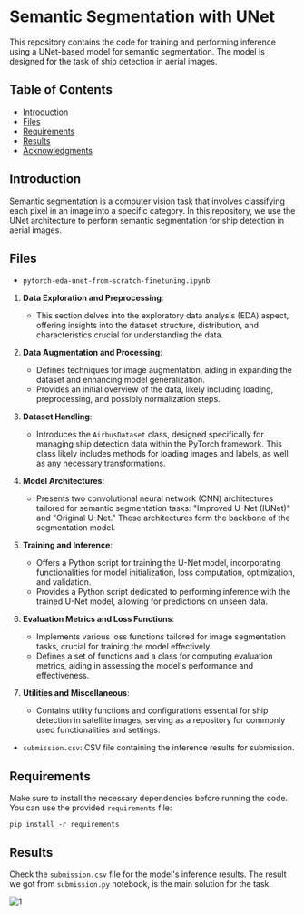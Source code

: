 # Semantic Segmentation with UNet

This repository contains the code for training and performing inference using a UNet-based model for semantic segmentation. The model is designed for the task of ship detection in aerial images.

## Table of Contents

- [Introduction](#introduction)
- [Files](#files)
- [Requirements](#requirements)
- [Results](#results)
- [Acknowledgments](#acknowledgments)

## Introduction

Semantic segmentation is a computer vision task that involves classifying each pixel in an image into a specific category. In this repository, we use the UNet architecture to perform semantic segmentation for ship detection in aerial images.

## Files

- `pytorch-eda-unet-from-scratch-finetuning.ipynb`:

1. **Data Exploration and Preprocessing**:
   - This section delves into the exploratory data analysis (EDA) aspect, offering insights into the dataset structure, distribution, and characteristics crucial for understanding the data.

2. **Data Augmentation and Processing**:
   - Defines techniques for image augmentation, aiding in expanding the dataset and enhancing model generalization.
   - Provides an initial overview of the data, likely including loading, preprocessing, and possibly normalization steps.

3. **Dataset Handling**:
   - Introduces the `AirbusDataset` class, designed specifically for managing ship detection data within the PyTorch framework. This class likely includes methods for loading images and labels, as well as any necessary transformations.

4. **Model Architectures**:
   - Presents two convolutional neural network (CNN) architectures tailored for semantic segmentation tasks: "Improved U-Net (IUNet)" and "Original U-Net." These architectures form the backbone of the segmentation model.

5. **Training and Inference**:
   - Offers a Python script for training the U-Net model, incorporating functionalities for model initialization, loss computation, optimization, and validation.
   - Provides a Python script dedicated to performing inference with the trained U-Net model, allowing for predictions on unseen data.

6. **Evaluation Metrics and Loss Functions**:
   - Implements various loss functions tailored for image segmentation tasks, crucial for training the model effectively.
   - Defines a set of functions and a class for computing evaluation metrics, aiding in assessing the model's performance and effectiveness.

7. **Utilities and Miscellaneous**:
   - Contains utility functions and configurations essential for ship detection in satellite images, serving as a repository for commonly used functionalities and settings.
  
- `submission.csv`: CSV file containing the inference results for submission.


## Requirements

Make sure to install the necessary dependencies before running the code. You can use the provided `requirements` file:

```
pip install -r requirements
```


## Results

Check the `submission.csv` file for the model's inference results. The result we got from `submission.py` notebook, is the main solution for the task.

![1](https://github.com/Danemm99/Airbus-Ship-Detection-Challenge/assets/112890351/a97d0704-126a-49cf-8896-f5a63c5cf57c)
